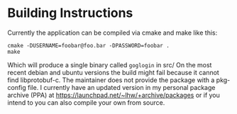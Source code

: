 Building Instructions
================================

Currently the application can be compiled via cmake and make like this:

    cmake -DUSERNAME=foobar@foo.bar -DPASSWORD=foobar .
    make
    
Which will produce a single binary called `goglogin` in src/
On the most recent debian and ubuntu versions the build might fail because
it cannot find libprotobuf-c. The maintainer does not provide the package
with a pkg-config file.
I currently have an updated version in my personal package archive (PPA) at
https://launchpad.net/~lhw/+archive/packages or if you intend to you can also
compile your own from source.
